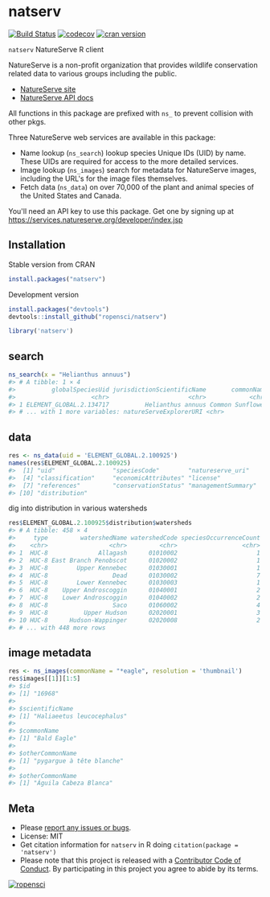 natserv
=======



[![Build Status](https://travis-ci.org/ropensci/natserv.svg?branch=master)](https://travis-ci.org/ropensci/natserv)
[![codecov](https://codecov.io/gh/ropensci/natserv/branch/master/graph/badge.svg)](https://codecov.io/gh/ropensci/natserv)
[![cran version](http://www.r-pkg.org/badges/version/natserv)](https://cran.r-project.org/package=natserv)


`natserv` NatureServe R client

NatureServe is a non-profit organization that provides wildlife conservation related data to various groups including the public.

* [NatureServe site](https://services.natureserve.org)
* [NatureServe API docs](https://services.natureserve.org/BrowseServices/getSpeciesData/getSpeciesListREST.jsp)

All functions in this package are prefixed with `ns_` to prevent
collision with other pkgs.

Three NatureServe web services are available in this package:

* Name lookup (`ns_search`) lookup species Unique IDs (UID) by name. These UIDs are required for access to the more detailed services.
* Image lookup (`ns_images`) search for metadata for NatureServe images, including the URL's for the image files themselves.
* Fetch data (`ns_data`) on over 70,000 of the plant and animal species of the United States and Canada.

You'll need an API key to use this package. Get one by signing up at
<https://services.natureserve.org/developer/index.jsp>

## Installation

Stable version from CRAN


```r
install.packages("natserv")
```

Development version


```r
install.packages("devtools")
devtools::install_github("ropensci/natserv")
```


```r
library('natserv')
```

## search


```r
ns_search(x = "Helianthus annuus")
#> # A tibble: 1 × 4
#>          globalSpeciesUid jurisdictionScientificName       commonName
#>                     <chr>                      <chr>            <chr>
#> 1 ELEMENT_GLOBAL.2.134717          Helianthus annuus Common Sunflower
#> # ... with 1 more variables: natureServeExplorerURI <chr>
```

## data


```r
res <- ns_data(uid = 'ELEMENT_GLOBAL.2.100925')
names(res$ELEMENT_GLOBAL.2.100925)
#>  [1] "uid"                "speciesCode"        "natureserve_uri"
#>  [4] "classification"     "economicAttributes" "license"
#>  [7] "references"         "conservationStatus" "managementSummary"
#> [10] "distribution"
```

dig into distribution in various watersheds


```r
res$ELEMENT_GLOBAL.2.100925$distribution$watersheds
#> # A tibble: 458 × 4
#>     type         watershedName watershedCode speciesOccurrenceCount
#>    <chr>                 <chr>         <chr>                  <chr>
#> 1  HUC-8              Allagash      01010002                      1
#> 2  HUC-8 East Branch Penobscot      01020002                      1
#> 3  HUC-8        Upper Kennebec      01030001                      1
#> 4  HUC-8                  Dead      01030002                      7
#> 5  HUC-8        Lower Kennebec      01030003                      1
#> 6  HUC-8    Upper Androscoggin      01040001                      2
#> 7  HUC-8    Lower Androscoggin      01040002                      2
#> 8  HUC-8                  Saco      01060002                      4
#> 9  HUC-8          Upper Hudson      02020001                      3
#> 10 HUC-8      Hudson-Wappinger      02020008                      2
#> # ... with 448 more rows
```

## image metadata


```r
res <- ns_images(commonName = "*eagle", resolution = 'thumbnail')
res$images[[1]][1:5]
#> $id
#> [1] "16968"
#>
#> $scientificName
#> [1] "Haliaeetus leucocephalus"
#>
#> $commonName
#> [1] "Bald Eagle"
#>
#> $otherCommonName
#> [1] "pygargue à tête blanche"
#>
#> $otherCommonName
#> [1] "Águila Cabeza Blanca"
```

## Meta

* Please [report any issues or bugs](https://github.com/ropensci/natserv/issues).
* License: MIT
* Get citation information for `natserv` in R doing `citation(package = 'natserv')`
* Please note that this project is released with a [Contributor Code of Conduct](CONDUCT.md). By participating in this project you agree to abide by its terms.

[![ropensci](https://ropensci.org/public_images/github_footer.png)](https://ropensci.org)
